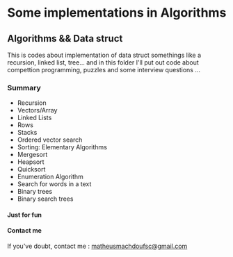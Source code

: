 # Some implementations in Algorithms
## Algorithms && Data struct

This is codes about implementation of data struct somethings like a recursion, linked list, tree...
and in this folder I'll  put out code about compettion programming, puzzles and some interview questions ...

### Summary

* Recursion
* Vectors/Array
* Linked Lists
* Rows
* Stacks
* Ordered vector search
* Sorting: Elementary Algorithms
* Mergesort
* Heapsort
* Quicksort
* Enumeration Algorithm
* Search for words in a text
* Binary trees
* Binary search trees






#### Just for fun


#### Contact me

If you've doubt, contact me : matheusmachdoufsc@gmail.com
